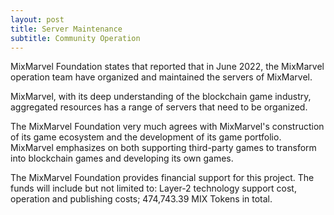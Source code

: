 ```yaml
---
layout: post
title: Server Maintenance 
subtitle: Community Operation 
---
```


MixMarvel Foundation states that reported that in June 2022, the MixMarvel operation team have organized and maintained the servers of MixMarvel. 

MixMarvel, with its deep understanding of the blockchain game industry, aggregated resources has a range of servers that need to be organized. 

The MixMarvel Foundation very much agrees with MixMarvel's construction of its game ecosystem and the development of its game portfolio. MixMarvel emphasizes on both supporting third-party games to transform into blockchain games and developing its own games. 

The MixMarvel Foundation provides financial support for this project. The funds will include but not limited to: Layer-2 technology support cost, operation and publishing costs; 474,743.39 MIX Tokens in total. 

